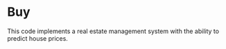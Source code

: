 # Buy
This code implements a real estate management system with the ability to predict house prices.
